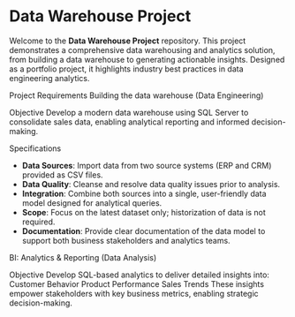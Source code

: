 # Data Warehouse Project

Welcome to the **Data Warehouse Project** repository.
This project demonstrates a comprehensive data warehousing and analytics solution, from building a data warehouse to generating actionable insights. Designed as a portfolio project, it highlights industry best practices in data engineering analytics.


Project Requirements
Building the data warehouse (Data Engineering)

Objective
Develop a modern data warehouse using SQL Server to consolidate sales data, enabling analytical reporting and informed decision-making.

Specifications
- **Data Sources**: Import data from two source systems (ERP and CRM) provided as CSV files.
- **Data Quality**: Cleanse and resolve data quality issues prior to analysis.
- **Integration**: Combine both sources into a single, user-friendly data model designed for analytical queries.
- **Scope**: Focus on the latest dataset only; historization of data is not required.
- **Documentation**: Provide clear documentation of the data model to support both business stakeholders and analytics teams.

BI: Analytics & Reporting (Data Analysis)

Objective
Develop SQL-based analytics to deliver detailed insights into:
Customer Behavior
Product Performance
Sales Trends
These insights empower stakeholders with key business metrics, enabling strategic decision-making.


